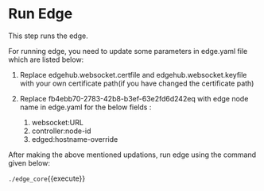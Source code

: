 # Run Edge

This step runs the edge.

For running edge, you need to update some parameters in edge.yaml file which are listed below:

1. Replace edgehub.websocket.certfile and edgehub.websocket.keyfile with your own certificate path(if you have changed the certificate path)

2. Replace fb4ebb70-2783-42b8-b3ef-63e2fd6d242eq with edge node name in edge.yaml for the below fields :

   1. websocket:URL
   2. controller:node-id
   3. edged:hostname-override

After making the above mentioned updations, run edge using the command given below:

`./edge_core`{{execute}}
